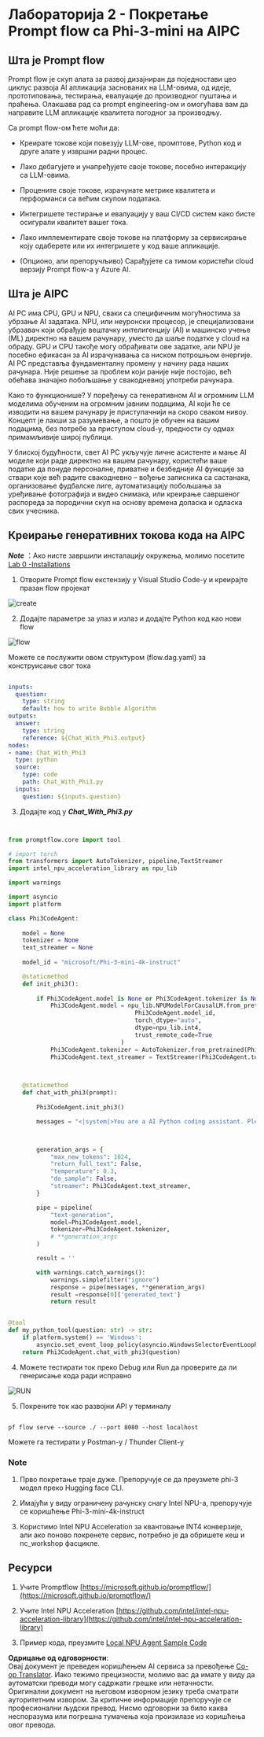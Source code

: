 <!--
CO_OP_TRANSLATOR_METADATA:
{
  "original_hash": "bc29f7fe7fc16bed6932733eac8c81b8",
  "translation_date": "2025-07-17T04:02:15+00:00",
  "source_file": "md/02.Application/02.Code/Phi3/VSCodeExt/HOL/AIPC/02.PromptflowWithNPU.md",
  "language_code": "sr"
}
-->
# **Лабораторија 2 - Покретање Prompt flow са Phi-3-mini на AIPC**

## **Шта је Prompt flow**

Prompt flow је скуп алата за развој дизајниран да поједностави цео циклус развоја AI апликација заснованих на LLM-овима, од идеје, прототиповања, тестирања, евалуације до производног пуштања и праћења. Олакшава рад са prompt engineering-ом и омогућава вам да направите LLM апликације квалитета погодног за производњу.

Са prompt flow-ом ћете моћи да:

- Креирате токове који повезују LLM-ове, промптове, Python код и друге алате у извршни радни процес.

- Лако дебагујете и унапређујете своје токове, посебно интеракцију са LLM-овима.

- Процените своје токове, израчунате метрике квалитета и перформанси са већим скупом података.

- Интегришете тестирање и евалуацију у ваш CI/CD систем како бисте осигурали квалитет вашег тока.

- Лако имплементирате своје токове на платформу за сервисирање коју одаберете или их интегришете у код ваше апликације.

- (Опционо, али препоручљиво) Сарађујете са тимом користећи cloud верзију Prompt flow-а у Azure AI.

## **Шта је AIPC**

AI PC има CPU, GPU и NPU, сваки са специфичним могућностима за убрзање AI задатака. NPU, или неуронски процесор, је специјализовани убрзавач који обрађује вештачку интелигенцију (AI) и машинско учење (ML) директно на вашем рачунару, уместо да шаље податке у cloud на обраду. GPU и CPU такође могу обрађивати ове задатке, али NPU је посебно ефикасан за AI израчунавања са ниском потрошњом енергије. AI PC представља фундаменталну промену у начину рада наших рачунара. Није решење за проблем који раније није постојао, већ обећава значајно побољшање у свакодневној употреби рачунара.

Како то функционише? У поређењу са генеративном AI и огромним LLM моделима обученим на огромним јавним подацима, AI који ће се изводити на вашем рачунару је приступачнији на скоро сваком нивоу. Концепт је лакши за разумевање, а пошто је обучен на вашим подацима, без потребе за приступом cloud-у, предности су одмах примамљивије широј публици.

У блиској будућности, свет AI PC укључује личне асистенте и мање AI моделе који раде директно на вашем рачунару, користећи ваше податке да понуде персоналне, приватне и безбедније AI функције за ствари које већ радите свакодневно – вођење записника са састанака, организовање фудбалске лиге, аутоматизацију побољшања за уређивање фотографија и видео снимака, или креирање савршеног распореда за породични скуп на основу времена доласка и одласка свих учесника.

## **Креирање генеративних токова кода на AIPC**

***Note*** ：Ако нисте завршили инсталацију окружења, молимо посетите [Lab 0 -Installations](./01.Installations.md)

1. Отворите Prompt flow екстензију у Visual Studio Code-у и креирајте празан flow пројекат

![create](../../../../../../../../../translated_images/pf_create.bde888dc83502eba082a058175bbf1eee6791219795393a386b06fd3043ec54d.sr.png)

2. Додајте параметре за улаз и излаз и додајте Python код као нови flow

![flow](../../../../../../../../../translated_images/pf_flow.520824c0969f2a94f17e947f86bdc4b4c6c88a2efa394fe3bcfb58c0dbc578a7.sr.png)

Можете се послужити овом структуром (flow.dag.yaml) за конструисање свог тока

```yaml

inputs:
  question:
    type: string
    default: how to write Bubble Algorithm
outputs:
  answer:
    type: string
    reference: ${Chat_With_Phi3.output}
nodes:
- name: Chat_With_Phi3
  type: python
  source:
    type: code
    path: Chat_With_Phi3.py
  inputs:
    question: ${inputs.question}


```

3. Додајте код у ***Chat_With_Phi3.py***

```python


from promptflow.core import tool

# import torch
from transformers import AutoTokenizer, pipeline,TextStreamer
import intel_npu_acceleration_library as npu_lib

import warnings

import asyncio
import platform

class Phi3CodeAgent:
    
    model = None
    tokenizer = None
    text_streamer = None
    
    model_id = "microsoft/Phi-3-mini-4k-instruct"

    @staticmethod
    def init_phi3():
        
        if Phi3CodeAgent.model is None or Phi3CodeAgent.tokenizer is None or Phi3CodeAgent.text_streamer is None:
            Phi3CodeAgent.model = npu_lib.NPUModelForCausalLM.from_pretrained(
                                    Phi3CodeAgent.model_id,
                                    torch_dtype="auto",
                                    dtype=npu_lib.int4,
                                    trust_remote_code=True
                                )
            Phi3CodeAgent.tokenizer = AutoTokenizer.from_pretrained(Phi3CodeAgent.model_id)
            Phi3CodeAgent.text_streamer = TextStreamer(Phi3CodeAgent.tokenizer, skip_prompt=True)

    

    @staticmethod
    def chat_with_phi3(prompt):
        
        Phi3CodeAgent.init_phi3()

        messages = "<|system|>You are a AI Python coding assistant. Please help me to generate code in Python.The answer only genertated Python code, but any comments and instructions do not need to be generated<|end|><|user|>" + prompt +"<|end|><|assistant|>"



        generation_args = {
            "max_new_tokens": 1024,
            "return_full_text": False,
            "temperature": 0.3,
            "do_sample": False,
            "streamer": Phi3CodeAgent.text_streamer,
        }

        pipe = pipeline(
            "text-generation",
            model=Phi3CodeAgent.model,
            tokenizer=Phi3CodeAgent.tokenizer,
            # **generation_args
        )

        result = ''

        with warnings.catch_warnings():
            warnings.simplefilter("ignore")
            response = pipe(messages, **generation_args)
            result =response[0]['generated_text']
            return result


@tool
def my_python_tool(question: str) -> str:
    if platform.system() == 'Windows':
        asyncio.set_event_loop_policy(asyncio.WindowsSelectorEventLoopPolicy())
    return Phi3CodeAgent.chat_with_phi3(question)


```

4. Можете тестирати ток преко Debug или Run да проверите да ли генерисање кода ради исправно

![RUN](../../../../../../../../../translated_images/pf_run.4239e8a0b420a58284edf6ee1471c1697c345670313c8e7beac0edaee15b9a9d.sr.png)

5. Покрените ток као развојни API у терминалу

```

pf flow serve --source ./ --port 8080 --host localhost   

```

Можете га тестирати у Postman-у / Thunder Client-у

### **Note**

1. Прво покретање траје дуже. Препоручује се да преузмете phi-3 модел преко Hugging face CLI.

2. Имајући у виду ограничену рачунску снагу Intel NPU-а, препоручује се коришћење Phi-3-mini-4k-instruct

3. Користимо Intel NPU Acceleration за квантовање INT4 конверзије, али ако поново покренете сервис, потребно је да обришете кеш и nc_workshop фасцикле.

## **Ресурси**

1. Учите Promptflow [https://microsoft.github.io/promptflow/](https://microsoft.github.io/promptflow/)

2. Учите Intel NPU Acceleration [https://github.com/intel/intel-npu-acceleration-library](https://github.com/intel/intel-npu-acceleration-library)

3. Пример кода, преузмите [Local NPU Agent Sample Code](../../../../../../../../../code/07.Lab/01/AIPC)

**Одрицање од одговорности**:  
Овај документ је преведен коришћењем AI сервиса за превођење [Co-op Translator](https://github.com/Azure/co-op-translator). Иако тежимо прецизности, молимо вас да имате у виду да аутоматски преводи могу садржати грешке или нетачности. Оригинални документ на његовом изворном језику треба сматрати ауторитетним извором. За критичне информације препоручује се професионални људски превод. Нисмо одговорни за било каква неспоразума или погрешна тумачења која произилазе из коришћења овог превода.